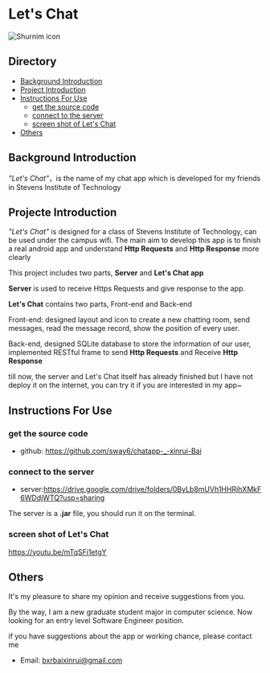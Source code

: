 # Let's Chat

![Shurnim icon](https://cdn-images-1.medium.com/max/1600/1*inIeqlR93-c49SBshOC2nQ.png)

## Directory
* [Background Introduction](#背景介绍)
* [Project Introduction](#项目介绍)
* [Instructions For Use](#使用说明)
  * [get the source code](#获取代码)
  * [connect to the server](#开发插件)
  * [screen shot of Let's Chat](#使用ShurnimStorage接口)
* [Others](#其他)

<a name="背景介绍"></a>
## Background Introduction

*"Let's Chat"*，is the name of my chat app which is developed for my friends in Stevens Institute of Technology<br/>

<a name="项目介绍"></a>
## Projecte Introduction

*"Let's Chat"* is designed for a class of Stevens Institute of Technology, can be used under the campus wifi. The main aim to develop this app is to finish a real android app and understand **Http Requests** and **Http Response** more clearly  <br>

This project includes two parts, **Server** and **Let's Chat app**

**Server** is used to receive Https Requests and give response to the app.

**Let's Chat** contains two parts, Front-end and Back-end

Front-end: designed layout and icon to create a new chatting room, send messages, read the message record, show the position of every user.

Back-end, designed SQLite database to store the information of our user, implemented RESTful frame to send **Http Requests** and Receive **Http Response**

till now, the server and Let's Chat itself has already finished but I have not deploy it on the internet, you can try it if you are interested in my app~

<a name="使用说明"></a>
## Instructions For Use

<a name="获取代码"></a>
### get the source code

* github: <https://github.com/sway6/chatapp-_-xinrui-Bai>

   
<a name="开发插件"></a>
### connect to the server

* server:<https://drive.google.com/drive/folders/0ByLb8mUVh1HHRjhXMkF6WDdjWTQ?usp=sharing>

The server is a **.jar** file, you should run it on the terminal.


   
<a name="使用ShurnimStorage接口"></a>
### screen shot of Let's Chat

<https://youtu.be/mTqSFi1etgY>

<a name="其他"></a>
## Others
It's my pleasure to share my opinion and receive suggestions from you.

By the way, I am a new graduate student major in computer science. Now looking for an entry level Software Engineer position.

if you have suggestions about the app or working chance, please contact me

* Email: <bxrbaixinrui@gmail.com>
